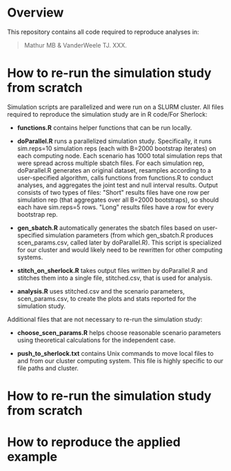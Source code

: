 # Overview

This repository contains all code required to reproduce analyses in: 

>Mathur MB & VanderWeele TJ. XXX. 

# How to re-run the simulation study from scratch

Simulation scripts are parallelized and were run on a SLURM cluster. All files required to reproduce the simulation study are in R code/For Sherlock:

- **functions.R** contains helper functions that can be run locally.  

- **doParallel.R** runs a parallelized simulation study. Specifically, it runs sim.reps=10 simulation reps (each with B=2000 bootstrap iterates) on each computing node. Each scenario has 1000 total simulation reps that were spread across multiple sbatch files. For each simulation rep, doParallel.R generates an original dataset, resamples according to a user-specified algorithm, calls functions from functions.R to conduct analyses, and aggregates the joint test and null interval results. Output consists of two types of files: "Short" results files have one row per simulation rep (that aggregates over all B=2000 bootstraps), so should each have sim.reps=5 rows. "Long" results files have a row for every bootstrap rep.

- **gen_sbatch.R** automatically generates the sbatch files based on user-specified simulation parameters (from which gen_sbatch.R produces scen_params.csv, called later by doParallel.R). This script is specialized for our cluster and would likely need to be rewritten for other computing systems. 

- **stitch_on_sherlock.R** takes output files written by doParallel.R and stitches them into a single file, stitched.csv, that is used for analysis. 

- **analysis.R** uses stitched.csv and the scenario parameters, scen_params.csv, to create the plots and stats reported for the simulation study. 

Additional files that are not necessary to re-run the simulation study: 

- **choose_scen_params.R** helps choose reasonable scenario parameters using theoretical calculations for the independent case. 

- **push_to_sherlock.txt** contains Unix commands to move local files to and from our cluster computing system. This file is highly specific to our file paths and cluster. 


# How to re-run the simulation study from scratch
 

# How to reproduce the applied example

